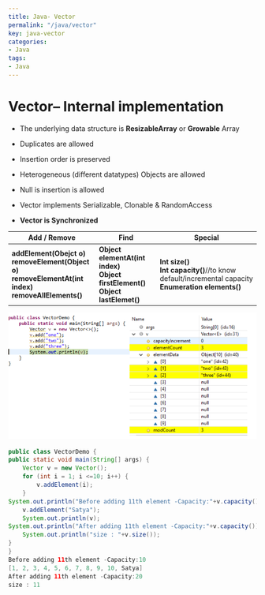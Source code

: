 ```yaml
---
title: Java- Vector
permalink: "/java/vector"
key: java-vector
categories:
- Java
tags:
- Java
---
```


Vector– Internal implementation
=======================================================

-   The underlying data structure is **ResizableArray** or **Growable** Array

-   Duplicates are allowed

-   Insertion order is preserved

-   Heterogeneous (different datatypes) Objects are allowed

-   Null is insertion is allowed

-   Vector implements Serializable, Clonable & RandomAccess

-   **Vector is Synchronized**

| **Add / Remove**                                                                                | **Find**                                                                   | **Special**                                                                                    |
|-------------------------------------------------------------------------------------------------|----------------------------------------------------------------------------|------------------------------------------------------------------------------------------------|
| **addElement(Obejct o) <br> removeElement(Object o) <br>  removeElementAt(int index) <br>  removeAllElements()** | **Object elementAt(int index)  <br> Object firstElement() <br>  Object lastElemet()**  | **Int size()  <br> Int capacity()**//to know default/incremental capacity **Enumeration elements()** |

![](media/611364f2432b734a6fd376a1dd49e66f.png)

```java
public class VectorDemo {
public static void main(String[] args) {
    Vector v = new Vector();
    for (int i = 1; i <=10; i++) {
        v.addElement(i);
    }   
System.out.println("Before adding 11th element -Capacity:"+v.capacity()); //
    v.addElement("Satya");
    System.out.println(v);
System.out.println("After adding 11th element -Capacity:"+v.capacity());
    System.out.println("size : "+v.size());
}
}
Before adding 11th element -Capacity:10
[1, 2, 3, 4, 5, 6, 7, 8, 9, 10, Satya]
After adding 11th element -Capacity:20
size : 11
```
